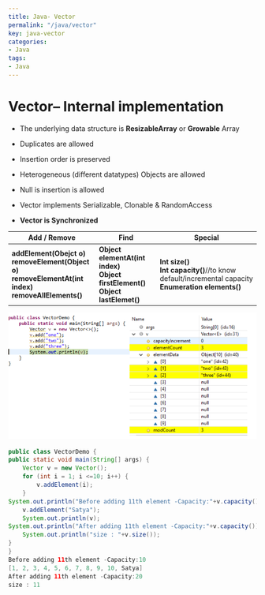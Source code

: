 ```yaml
---
title: Java- Vector
permalink: "/java/vector"
key: java-vector
categories:
- Java
tags:
- Java
---
```


Vector– Internal implementation
=======================================================

-   The underlying data structure is **ResizableArray** or **Growable** Array

-   Duplicates are allowed

-   Insertion order is preserved

-   Heterogeneous (different datatypes) Objects are allowed

-   Null is insertion is allowed

-   Vector implements Serializable, Clonable & RandomAccess

-   **Vector is Synchronized**

| **Add / Remove**                                                                                | **Find**                                                                   | **Special**                                                                                    |
|-------------------------------------------------------------------------------------------------|----------------------------------------------------------------------------|------------------------------------------------------------------------------------------------|
| **addElement(Obejct o) <br> removeElement(Object o) <br>  removeElementAt(int index) <br>  removeAllElements()** | **Object elementAt(int index)  <br> Object firstElement() <br>  Object lastElemet()**  | **Int size()  <br> Int capacity()**//to know default/incremental capacity **Enumeration elements()** |

![](media/611364f2432b734a6fd376a1dd49e66f.png)

```java
public class VectorDemo {
public static void main(String[] args) {
    Vector v = new Vector();
    for (int i = 1; i <=10; i++) {
        v.addElement(i);
    }   
System.out.println("Before adding 11th element -Capacity:"+v.capacity()); //
    v.addElement("Satya");
    System.out.println(v);
System.out.println("After adding 11th element -Capacity:"+v.capacity());
    System.out.println("size : "+v.size());
}
}
Before adding 11th element -Capacity:10
[1, 2, 3, 4, 5, 6, 7, 8, 9, 10, Satya]
After adding 11th element -Capacity:20
size : 11
```
